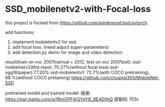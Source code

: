 # SSD_mobilenetv2-with-Focal-loss

 this project is focked from https://github.com/amdegroot/ssd.pytorch.

add functions:
1. implement mobielentv2 for ssd.
2. add focal loss. (need adjuct super-parameters)
3. add detection.py demo for image and video detection.

result(train on voc 2007trainval + 2012, test on voc 2007test): 
ssd-mobielnetv2(this repo): 70.27%(without focal loss)
ssd-vgg16(paper):77.20%
ssd-mobielentv1: 72.7%(with COCO pretraining), 68.%(without COCO pretaining)  https://github.com/chuanqi305/MobileNet-SSD

pretrained model and trained model: 
链接: https://pan.baidu.com/s/1RmOPF4jQYpYlE_8E4DifeQ 提取码: f53n 
